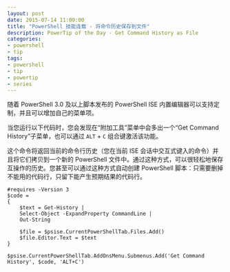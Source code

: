 ```yaml
---
layout: post
date: 2015-07-14 11:00:00
title: "PowerShell 技能连载 - 将命令历史保存到文件"
description: PowerTip of the Day - Get Command History as File
categories:
- powershell
- tip
tags:
- powershell
- tip
- powertip
- series
---
```

随着 PowerShell 3.0 及以上脚本发布的 PowerShell ISE 内置编辑器可以支持定制，并且可以增加自己的菜单项。

当您运行以下代码时，您会发现在“附加工具”菜单中会多出一个“Get Command History”子菜单，也可以通过 `ALT` + `C` 组合键激活该功能。

这个命令将返回当前的命令行历史（您在当前 ISE 会话中交互式键入的命令）并且将它们拷贝到一个新的 PowerShell 文件中。通过这种方式，可以很轻松地保存互操作的历史。您甚至可以通过这种方式自动创建 PowerShell 脚本：只需要删掉不能用的代码行，只留下能产生预期结果的代码行。

    #requires -Version 3
    $code =
    {
        $text = Get-History |
        Select-Object -ExpandProperty CommandLine |
        Out-String

        $file = $psise.CurrentPowerShellTab.Files.Add()
        $file.Editor.Text = $text
    }

    $psise.CurrentPowerShellTab.AddOnsMenu.Submenus.Add('Get Command History', $code, 'ALT+C')

<!--本文国际来源：[Get Command History as File](http://community.idera.com/powershell/powertips/b/tips/posts/get-command-history-as-file)-->
